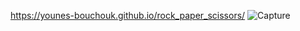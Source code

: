 https://younes-bouchouk.github.io/rock_paper_scissors/
![Capture](https://user-images.githubusercontent.com/115986198/222858106-c519d868-c220-4135-bbdd-ff3be90f212a.PNG)
